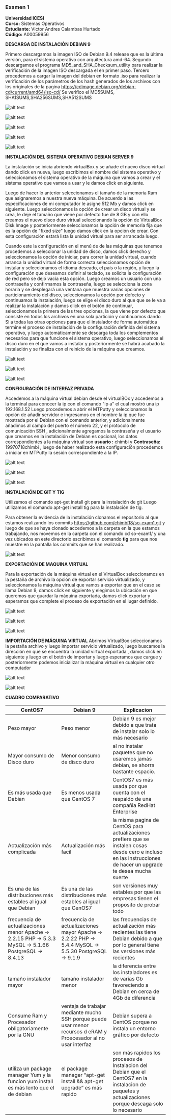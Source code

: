 ### Examen 1
**Universidad ICESI**  
**Curso:** Sistemas Operativos  
**Estudiante:** Victor Andres Calambas Hurtado  
**Código:** A00059956  

**DESCARGA DE INSTALACIÓN DEBIAN 9**

Primero descargamos la imagen ISO de Debian 9.4 release que es la última versión, para el sistema operativo con arquitectura amd-64.
Segundo descargamos el programa MD5_and_SHA_Checksum_utility para realizar la verificación de la imagen ISO descargada el en primer paso.
Tercero procedemos a cargar la imagen del debian en formato .iso para realizar la verificación de los parámetros de los hash generados de los archivos con los originales de la pagina https://cdimage.debian.org/debian-cd/current/amd64/iso-cd/ Se verifico el MD5SUMS, SHA1SUMS,SHA256SUMS,SHA512SUMS

![alt text](https://github.com/chimbi18/so-exam1/blob/master/A0059956/verificacionDebian9(1).png)  

![alt text](https://github.com/chimbi18/so-exam1/blob/master/A0059956/verificacionDebian9(2).png) 

![alt text](https://github.com/chimbi18/so-exam1/blob/master/A0059956/verificacionDebian9(3).png) 

![alt text](https://github.com/chimbi18/so-exam1/blob/master/A0059956/verificacionDebian9(4).png) 

![alt text](https://github.com/chimbi18/so-exam1/blob/master/A0059956/verificacionDebian9(5).png) 

**INSTALACIÓN DEL SISTEMA OPERATIVO DEBIAN SERVER 9**

La instalación se inicia abriendo virtualBox y se añade el nuevo disco virtual dando click en nueva, luego escribimos el nombre del sistema operativo y seleccionamos el sistema operativo de la máquina que vamos a crear y el sistema operativo que vamos a usar y le damos click en siguiente.  


Luego de hacer lo anterior seleccionamos el tamaño de la memoria Ram que asignaremos a nuestra nueva máquina. De acuerdo a las especificaciones de mi computador le asigne 512 Mb y damos click en siguiente. Luego seleccionamos la opción de crear un disco virtual y se crea, le deje el tamaño que viene por defecto fue de 8 GB y con ello creamos el nuevo disco duro virtual seleccionando la opción de VirtualBox Disk Image y posteriormente seleccionamos la opción de memoria fija que es la opción de "fixed size" luego damos click en la opción de crear. Con esta configuración estará lista la unidad virtual para ser arrancada luego.

Cuando este la configuración en el menú de de las máquinas que tenemos procedemos a seleccionar la unidad de disco, damos click derecho y seleccionamos la opción de iniciar, para correr la unidad virtual, cuando arranca la unidad virtual de forma correcta seleccionamos opción de instalar y seleccionamos el idioma deseado, el país o la región, y luego la configuración que deseamos definir al teclado, se solicita la configuración de red pero se dejó vacía esta opción. Luego creamos un usuario con una contraseña y confirmamos la contraseña, luego se selecciona la	zona horaria y se desplegará una ventana que muestra varias opciones de particionamiento del disco, seleccionamos la opción por defecto y continuamos la instalación, luego se elige el disco duro al que que se le va a realizar la instalación y damos click en el botón de continuar, seleccionamos la primera de las tres opciones, la que viene por defecto que consiste en todos los archivos en una sola partición  y continuamos dando Si a todas las otras opciones para que el instalador de forma automática termine el proceso de instalación de la configuración definida del sistema operativo, y luego automáticamente se descarga toda los complementos necesarios para que funcione el sistema operativo, luego seleccionamos el disco duro en el que vamos a instalar y posteriormente se habrá acabado la instalación y se finaliza con el reinicio de la máquina que creamos.


![alt text](https://github.com/chimbi18/so-exam1/blob/master/A0059956/instalacionDebian9(1).png) 

![alt text](https://github.com/chimbi18/so-exam1/blob/master/A0059956/instalacionDebian9(2).png) 

![alt text](https://github.com/chimbi18/so-exam1/blob/master/A0059956/instalacionDebian9(3).png) 


**CONFIGURACIÓN DE INTERFAZ PRIVADA**

Accedemos a la máquina virtual debian desde el virtualBOx y accedemos a la terminal para conocer la ip con el comando "ip a" el cual mostró una ip 192.168.1.52
Luego procedemos a abrir el MTPutty y seleccionamos la opción de añadir servidor e ingresamos en el nombre la ip que fue mostrada por el Debian con el comando anterior, y adicionalmente añadimos al campo del puerto el número 22, y el protocolo de comunicación SSH , adicionalmente agregamos la contraseña y el usuario que creamos en la instalación de Debian es opcional, los datos correspondientes a la máquina virtual son **usuario :** chimbi y **Contraseña:** 19970718chimbi , luego de haber realizado esta configuración procedemos a iniciar en MTPutty la sesión correspondiente a la IP.


![alt text](https://github.com/chimbi18/so-exam1/blob/master/A0059956/ConfiguracionInterfazPrivada(1).png) 

![alt text](https://github.com/chimbi18/so-exam1/blob/master/A0059956/ConfiguracionInterfazPrivada(2).png) 

![alt text](https://github.com/chimbi18/so-exam1/blob/master/A0059956/ConfiguracionInterfazPrivada(3).png) 


**INSTALACIÓN DE GIT Y TIG**

Utilizamos el comando apt-get install git para la instalación de git 
Luego utilizamos el comando apt-get install tig para la instalación de tig.

Para obtener la evidencia de la instalación clonamos el repositorio al que estamos realizando los commits https://github.com/chimbi18/so-exam1.git y luego de que se haya clonado accedemos a la carpeta en la que estamos trabajando, nos movemos en la carpeta con el comando cd so-exam1/ y una vez ubicados en este directorio escribimos el comando **tig** para que nos muestre en la pantalla los commits que se han realizado.

![alt text](https://github.com/chimbi18/so-exam1/blob/master/A0059956/instalacionTIG.png) 

**EXPORTACIÓN DE MAQUINA VIRTUAL**

Para la exportación de la máquina virtual en el VirtualBox seleccionamos en la pestaña de archivo la opción de exportar servicio virtualizado, y seleccionamos la máquina virtual que vamos a exportar que en el caso se llama Debian 9, damos click en siguiente y elegimos la ubicación en que queremos que guardar la máquina exportada, damos click exportar y esperamos que complete el proceso de exportación en el lugar definido.

![alt text](https://github.com/chimbi18/so-exam1/blob/master/A0059956/exportarMaquinaVirtual(1).png)

![alt text](https://github.com/chimbi18/so-exam1/blob/master/A0059956/exportarMaquinaVirtual(2).png) 

![alt text](https://github.com/chimbi18/so-exam1/blob/master/A0059956/exportarMaquinaVirtual(3).png) 


**IMPORTACIÓN DE MÁQUINA VIRTUAL**
Abrimos VirtualBox seleccionamos la pestaña archivo y luego importar servicio virtualizado, luego buscamos la dirección en que se encuentra la unidad virtual exportada , damos click en siguiente y luego en el botón de importar y luego esperamos que cargue y posteriormente podemos inicializar la máquina virtual en cualquier otro computador

![alt text](https://github.com/chimbi18/so-exam1/blob/master/A0059956/importarMaquinaVirual(1).png)

![alt text](https://github.com/chimbi18/so-exam1/blob/master/A0059956/importarMaquinaVirual(2).png) 


**CUADRO COMPARATIVO**

 **CentOS7** | **Debian 9** | **Explicacion**
 --- | --- | ---
 Peso mayor | Peso menor | Debian 9 es mejor debido a que trata de instalar solo lo más necesario
Mayor consumo de Disco duro| Menor consumo de disco duro |al no instalar paquetes que no usaremos jamás debian, se ahorra bastante espacio.
Es más usada que Debian | Es menos usada que CentOS 7 | CentOS7 es más usada por que cuenta con el respaldo de una compañia RedHat Enterprise
Actualización más complicada | Actualización más facil | la misma pagina de CentOS para actualizaciones prefiere que se instalen cosas desde cero e incluso en las instrucciones de hacer un upgrade te desea mucha suerte
Es una de las distribuciones más estables al igual que Debian|Es una de las distribuciones más estables al igual que CenOS7 | son versiones muy estables por que las empresas tienen el proposito de probar todo
frecuencia de actualizaciones menor Apache -> 2.2.15 PHP -> 5.3.3 MySQL -> 5.1.66 PostgreSQL -> 8.4.13 | frecuencia de actualizaciones mayor Apache -> 2.2.22 PHP -> 5.4.4 MySQL -> 5.5.30 PostgreSQL -> 9.1.9 | las frecuencias de actualización más recientes las tiene Debian debido a que por lo general tiene las versiones más recientes
tamaño instalador mayor|tamaño instalador menor| la diferencia entre los instaladores es de varias Gb favoreciendo a Debian en cerca de 4Gb de diferencia
Consume Ram y Procesador obligatoriamente por la GNU|ventaja de trabajar mediante mucho SSH porque puede usar menor recursos d eRAM y Proecesador al no usar interfaz| Debian supera a CentOS porque no instala un entorno gráfico por defecto 
utiliza un package manager Yum y la funcion yum install es más lento que el de debian| el package manager “apt-get install && apt-get upgrade”  es más rapido | son más rapidos los procesos de Instalacion del Debian que el CentOS7 en la instalacion de paquetes y actualizaciones porque descaga solo lo necesario

